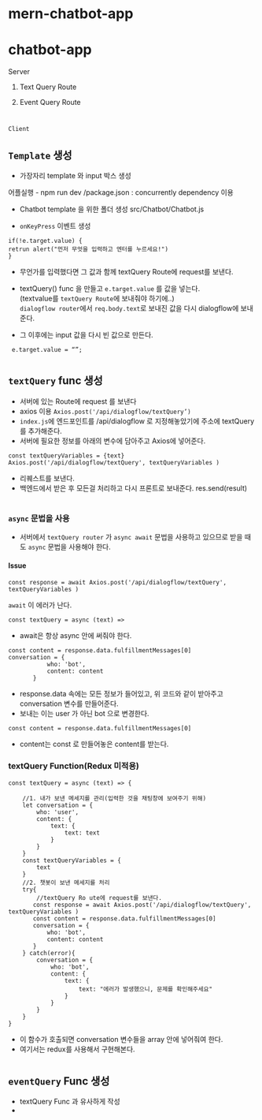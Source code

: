 # mern-chatbot-app
# chatbot-app
Server 
1. Text Query Route

2. Event Query Route 

# 
`Client` 
## `Template` 생성   
- 가장자리 template 와 input 박스 생성

어플실행 - npm run dev 
/package.json : concurrently dependency  이용

- Chatbot template 을 위한 폴더 생성
src/Chatbot/Chatbot.js 

- `onKeyPress` 이벤트 생성
```JS
if(!e.target.value) { 
retrun alert("먼저 무엇을 입력하고 엔터를 누르세요!") 
}
```

- 무언가를 입력했다면 그 값과 함께 textQuery Route에 request를 보낸다.
- textQuery() func 을 만들고 `e.target.value` 를 값을 넣는다.  
(textvalue를 `textQuery Route`에 보내줘야 하기에..)   
`dialogflow router`에서 `req.body.text`로 
보내진 값을 다시 dialogflow에 보내준다. 
 
- 그 이후에는 input 값을 다시 빈 값으로 만든다.
```JS
 e.target.value = “”;
 ```
# 
## `textQuery` func 생성
- 서버에 있는 Route에 request 를 보낸다
- axios 이용  `Axios.post('/api/dialogflow/textQuery’)`
- `index.js`에 엔드포인트를 /api/dialogflow 로 지정해놓았기에 주소에 textQuery 를 추가해준다.
- 서버에 필요한 정보를 아래의 변수에 담아주고 Axios에 넣어준다.
```JS
const textQueryVariables = {text}
Axios.post('/api/dialogflow/textQuery', textQueryVariables )
```
- 리퀘스트를 보낸다.
- 백엔드에서 받은 후 모든걸 처리하고 다시 프론트로 보내준다.
    res.send(result)   
# 
###  `async` 문법을 사용 
- 서버에서 `textQuery router` 가 `async await` 문법을 사용하고 있으므로
받을 때도 `async` 문법을 사용해야 한다.   

#### Issue

```JS
const response = await Axios.post('/api/dialogflow/textQuery', textQueryVariables )
```
`await` 이 에러가 난다.
```JS
const textQuery = async (text) =>
```
- await은 항상 async 안에 써줘야 한다.
```JS
const content = response.data.fulfillmentMessages[0]
conversation = {
           who: 'bot',
           content: content
       }
```

- response.data 속에는 모든 정보가 들어있고, 위 코드와 같이 받아주고 conversation 변수를 만들어준다. 
- 보내는 이는 user 가 아닌 bot 으로 변경한다. 
```JS
const content = response.data.fulfillmentMessages[0]
``` 
- content는 const 로 만들어놓은 content를 받는다.
  
### textQuery Function(Redux 미적용)
```JS
const textQuery = async (text) => {

    //1. 내가 보낸 메세지를 관리(입력한 것을 채팅창에 보여주기 위해)
    let conversation = {
        who: 'user', 
        content: {
            text: {
                text: text
            }
        }
    }
    const textQueryVariables = {
        text
    }
    //2. 챗봇이 보낸 메세지를 처리
    try{
        //textQuery Ro ute에 request를 보낸다.
       const response = await Axios.post('/api/dialogflow/textQuery', textQueryVariables )
       const content = response.data.fulfillmentMessages[0]
       conversation = {
           who: 'bot',
           content: content
       }
    } catch(error){
        conversation = {
            who: 'bot',
            content: {
                text: {
                    text: "에러가 발생했으니, 문제를 확인해주세요"
                }
            }
        }
    }
}
```

- 이 함수가 호출되면 conversation 변수들을 array 안에 넣어줘여 한다.
- 여기서는 redux를 사용해서 구현해본다.
# 
## `eventQuery` Func 생성
- textQuery Func 과 유사하게 작성
- 